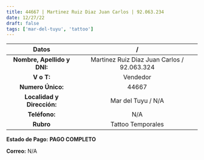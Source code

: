 ```yaml
---
title: 44667 | Martinez Ruiz Diaz Juan Carlos | 92.063.234
date: 12/27/22
draft: false
tags: ['mar-del-tuyu', 'tattoo']
---
```


|          **Datos**          |                      /                      |
|:---------------------------:|:-------------------------------------------:|
| **Nombre, Apellido y DNI:** | Martinez Ruiz Diaz Juan Carlos / 92.063.324 |
|          **V o T:**         |                   Vendedor                  |
|      **Numero Único:**      |                    44667                    |
|  **Localidad y Dirección:** |              Mar del Tuyu / N/A             |
|        **Teléfono:**        |                     N/A                     |
|          **Rubro**          |                     Tattoo Temporales                     |

**Estado de Pago:** **PAGO COMPLETO**

**Correo:** N/A
